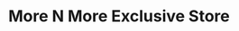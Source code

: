 ---
title: "More N More Exclusive Store"
url: /karachi/more-n-more-exclusive-store/
shop: clothes
---